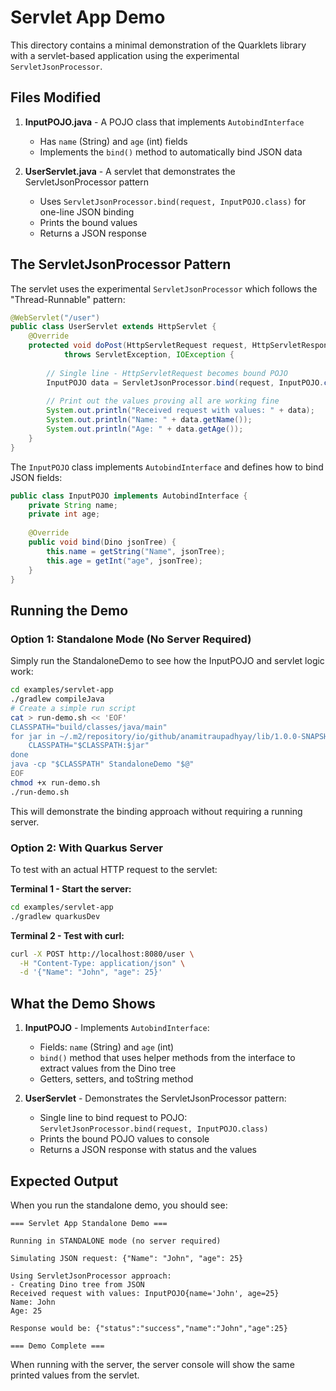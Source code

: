 # Servlet App Demo

This directory contains a minimal demonstration of the Quarklets library with a servlet-based application using the experimental `ServletJsonProcessor`.

## Files Modified

1. **InputPOJO.java** - A POJO class that implements `AutobindInterface`
   - Has `name` (String) and `age` (int) fields
   - Implements the `bind()` method to automatically bind JSON data
   
2. **UserServlet.java** - A servlet that demonstrates the ServletJsonProcessor pattern
   - Uses `ServletJsonProcessor.bind(request, InputPOJO.class)` for one-line JSON binding
   - Prints the bound values
   - Returns a JSON response

## The ServletJsonProcessor Pattern

The servlet uses the experimental `ServletJsonProcessor` which follows the "Thread-Runnable" pattern:

```java
@WebServlet("/user")
public class UserServlet extends HttpServlet {
    @Override
    protected void doPost(HttpServletRequest request, HttpServletResponse response) 
            throws ServletException, IOException {
        
        // Single line - HttpServletRequest becomes bound POJO
        InputPOJO data = ServletJsonProcessor.bind(request, InputPOJO.class);
        
        // Print out the values proving all are working fine
        System.out.println("Received request with values: " + data);
        System.out.println("Name: " + data.getName());
        System.out.println("Age: " + data.getAge());
    }
}
```

The `InputPOJO` class implements `AutobindInterface` and defines how to bind JSON fields:

```java
public class InputPOJO implements AutobindInterface {
    private String name;
    private int age;
    
    @Override
    public void bind(Dino jsonTree) {
        this.name = getString("Name", jsonTree);
        this.age = getInt("age", jsonTree);
    }
}
```

## Running the Demo

### Option 1: Standalone Mode (No Server Required)

Simply run the StandaloneDemo to see how the InputPOJO and servlet logic work:

```bash
cd examples/servlet-app
./gradlew compileJava
# Create a simple run script
cat > run-demo.sh << 'EOF'
CLASSPATH="build/classes/java/main"
for jar in ~/.m2/repository/io/github/anamitraupadhyay/lib/1.0.0-SNAPSHOT/*.jar; do
    CLASSPATH="$CLASSPATH:$jar"
done
java -cp "$CLASSPATH" StandaloneDemo "$@"
EOF
chmod +x run-demo.sh
./run-demo.sh
```

This will demonstrate the binding approach without requiring a running server.

### Option 2: With Quarkus Server

To test with an actual HTTP request to the servlet:

**Terminal 1 - Start the server:**
```bash
cd examples/servlet-app
./gradlew quarkusDev
```

**Terminal 2 - Test with curl:**
```bash
curl -X POST http://localhost:8080/user \
  -H "Content-Type: application/json" \
  -d '{"Name": "John", "age": 25}'
```

## What the Demo Shows

1. **InputPOJO** - Implements `AutobindInterface`:
   - Fields: `name` (String) and `age` (int)
   - `bind()` method that uses helper methods from the interface to extract values from the Dino tree
   - Getters, setters, and toString method

2. **UserServlet** - Demonstrates the ServletJsonProcessor pattern:
   - Single line to bind request to POJO: `ServletJsonProcessor.bind(request, InputPOJO.class)`
   - Prints the bound POJO values to console
   - Returns a JSON response with status and the values

## Expected Output

When you run the standalone demo, you should see:

```
=== Servlet App Standalone Demo ===

Running in STANDALONE mode (no server required)

Simulating JSON request: {"Name": "John", "age": 25}

Using ServletJsonProcessor approach:
- Creating Dino tree from JSON
Received request with values: InputPOJO{name='John', age=25}
Name: John
Age: 25

Response would be: {"status":"success","name":"John","age":25}

=== Demo Complete ===
```

When running with the server, the server console will show the same printed values from the servlet.
